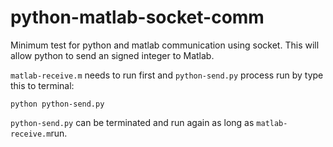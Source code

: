 # python-matlab-socket-comm

Minimum test for python and matlab communication using socket. This will allow python to send an signed integer to Matlab. 

`matlab-receive.m` needs to run first and `python-send.py` process run by type this to terminal:

```
python python-send.py
```

`python-send.py` can be terminated and run again as long as `matlab-receive.m`run.
